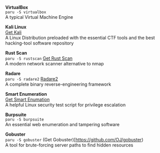 **VirtualBox** \
`paru -S virtualbox` \
A typical Virtual Machine Engine

**Kali Linux** \
[Get Kali](https://www.kali.org/get-kali/#kali-virtual-machines) \
A Linux Distribution preloaded with the essential CTF tools and the best hacking-tool software repository

**Rust Scan** \
`paru -S rustscan` [Get Rust Scan](https://github.com/RustScan/RustScan) \
A modern network scanner alternative to nmap

**Radare** \
`paru -S radare2` [Radare2](https://github.com/radareorg/radare2) \
A complete binary reverse-engineering framework

**Smart Enumeration** \
[Get Smart Enumation](https://github.com/diego-treitos/linux-smart-enumeration) \
A helpful Linux security test script for privilege escalation

**Burpsuite** \
`paru -S burpsuite` \
An essential web enumeration and tampering software

**Gobuster** \
`paru -S gobuster` (Get Gobuster)[https://github.com/OJ/gobuster) \
A tool for brute-forcing server paths to find hidden resources
